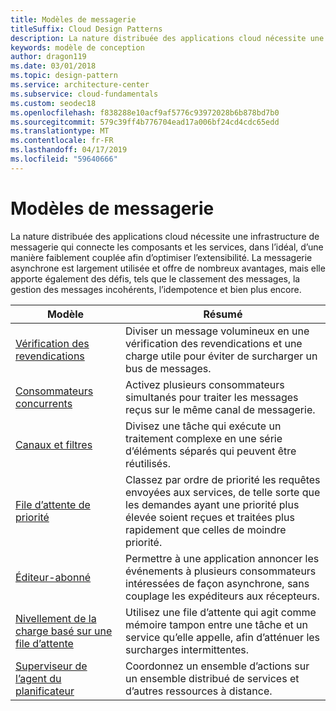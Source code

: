 ```yaml
---
title: Modèles de messagerie
titleSuffix: Cloud Design Patterns
description: La nature distribuée des applications cloud nécessite une infrastructure de messagerie qui connecte les composants et les services, dans l’idéal, d’une manière faiblement couplée afin d’optimiser l’extensibilité. La messagerie asynchrone est largement utilisée et offre de nombreux avantages, mais elle apporte également des défis, tels que le classement des messages, la gestion des messages incohérents, l’idempotence et bien plus encore.
keywords: modèle de conception
author: dragon119
ms.date: 03/01/2018
ms.topic: design-pattern
ms.service: architecture-center
ms.subservice: cloud-fundamentals
ms.custom: seodec18
ms.openlocfilehash: f838288e10acf9af5776c93972028b6b878bd7b0
ms.sourcegitcommit: 579c39ff4b776704ead17a006bf24cd4cdc65edd
ms.translationtype: MT
ms.contentlocale: fr-FR
ms.lasthandoff: 04/17/2019
ms.locfileid: "59640666"
---
```

# <a name="messaging-patterns"></a>Modèles de messagerie

La nature distribuée des applications cloud nécessite une infrastructure de messagerie qui connecte les composants et les services, dans l’idéal, d’une manière faiblement couplée afin d’optimiser l’extensibilité. La messagerie asynchrone est largement utilisée et offre de nombreux avantages, mais elle apporte également des défis, tels que le classement des messages, la gestion des messages incohérents, l’idempotence et bien plus encore.

| Modèle | Résumé |
| ------- | ------- |
| [Vérification des revendications](../claim-check.md) | Diviser un message volumineux en une vérification des revendications et une charge utile pour éviter de surcharger un bus de messages. |
| [Consommateurs concurrents](../competing-consumers.md) | Activez plusieurs consommateurs simultanés pour traiter les messages reçus sur le même canal de messagerie. |
| [Canaux et filtres](../pipes-and-filters.md) | Divisez une tâche qui exécute un traitement complexe en une série d’éléments séparés qui peuvent être réutilisés. |
| [File d’attente de priorité](../priority-queue.md) | Classez par ordre de priorité les requêtes envoyées aux services, de telle sorte que les demandes ayant une priorité plus élevée soient reçues et traitées plus rapidement que celles de moindre priorité. |
| [Éditeur-abonné](../publisher-subscriber.md) | Permettre à une application annoncer les événements à plusieurs consommateurs intéressées de façon asynchrone, sans couplage les expéditeurs aux récepteurs. |
| [Nivellement de la charge basé sur une file d’attente](../queue-based-load-leveling.md) | Utilisez une file d’attente qui agit comme mémoire tampon entre une tâche et un service qu’elle appelle, afin d’atténuer les surcharges intermittentes. |
| [Superviseur de l’agent du planificateur](../scheduler-agent-supervisor.md) | Coordonnez un ensemble d’actions sur un ensemble distribué de services et d’autres ressources à distance. |

